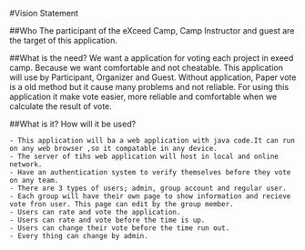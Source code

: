 #Vision Statement

##Who
  The participant of the eXceed Camp, Camp Instructor and guest are the target of this application.

##What is the need?
  We want a application for voting each project in exeed camp. Because we want comfortable and not cheatable. This application will use by Participant, Organizer and Guest. Without application, Paper vote is a old method but it cause many problems and not reliable. For using this application it make vote easier, more reliable and comfortable when we calculate the result of vote.
  
##What is it?
  How will it be used?
 
    - This application will ba a web application with java code.It can run on any web browser ,so it compatable in any device.
    - The server of tihs web application will host in local and online network.
    - Have an authentication system to verify themselves before they vote on any team.
    - There are 3 types of users; admin, group account and regular user.
    - Each group will have their own page to show information and recieve vote fron user. This page can edit by the group member.
    - Users can rate and vote the application.
    - Users can rate and vote before the time is up.
    - Users can change their vote before the time run out.
    - Every thing can change by admin.

  


